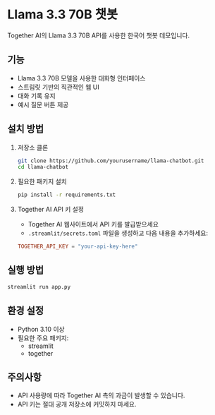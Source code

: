 # Llama 3.3 70B 챗봇

Together AI의 Llama 3.3 70B API를 사용한 한국어 챗봇 데모입니다.

## 기능
- Llama 3.3 70B 모델을 사용한 대화형 인터페이스
- 스트림릿 기반의 직관적인 웹 UI
- 대화 기록 유지
- 예시 질문 버튼 제공

## 설치 방법

1. 저장소 클론
   ```bash
   git clone https://github.com/yourusername/llama-chatbot.git
   cd llama-chatbot
   ```

2. 필요한 패키지 설치
   ```bash
   pip install -r requirements.txt
   ```

3. Together AI API 키 설정
   - Together AI 웹사이트에서 API 키를 발급받으세요
   - `.streamlit/secrets.toml` 파일을 생성하고 다음 내용을 추가하세요:
   ```toml
   TOGETHER_API_KEY = "your-api-key-here"
   ```

## 실행 방법
```bash
streamlit run app.py
```


## 환경 설정
- Python 3.10 이상
- 필요한 주요 패키지:
  - streamlit
  - together


## 주의사항
- API 사용량에 따라 Together AI 측의 과금이 발생할 수 있습니다.
- API 키는 절대 공개 저장소에 커밋하지 마세요.
